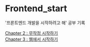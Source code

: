 # Frontend_start
'프론트엔드 개발을 시작하려고 해' 공부 기록

[Chapter 2 : 무작정 시작하기](https://github.com/gracelee5/Frontend_start/tree/main/Chapter2)   
[Chapter 3 : 웹에서 시작하기]()
